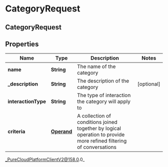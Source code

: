 # CategoryRequest

## CategoryRequest

## Properties

|Name | Type | Description | Notes|
|------------ | ------------- | ------------- | -------------|
| **name** | **String** | The name of the category | |
| **_description** | **String** | The description of the category | [optional] |
| **interactionType** | **String** | The type of interaction the category will apply to | |
| **criteria** | [**Operand**](Operand) | A collection of conditions joined together by logical operation to provide more refined filtering of conversations | |



_PureCloudPlatformClientV2@158.0.0_
